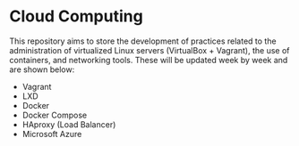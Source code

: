 # **Cloud Computing**

This repository aims to store the development of practices related to the administration of virtualized Linux servers (VirtualBox + Vagrant), the use of containers, and networking tools. These will be updated week by week and are shown below:

- Vagrant
- LXD
- Docker
- Docker Compose
- HAproxy (Load Balancer)
- Microsoft Azure
